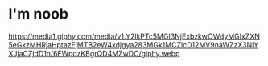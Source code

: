 # I'm noob
https://media1.giphy.com/media/v1.Y2lkPTc5MGI3NjExbzkwOWdyMGIxZXN5eGkzMHRjaHptazFjMTB2eW4xdjgya283MGk1MCZlcD12MV9naWZzX3NlYXJjaCZjdD1n/6FWpozKBgrQD4MZwDC/giphy.webp
